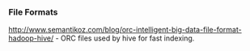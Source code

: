 



###  File Formats 
http://www.semantikoz.com/blog/orc-intelligent-big-data-file-format-hadoop-hive/  - ORC files used by hive for fast indexing.
